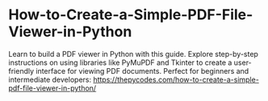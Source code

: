 # How-to-Create-a-Simple-PDF-File-Viewer-in-Python
Learn to build a PDF viewer in Python with this guide. Explore step-by-step instructions on using libraries like PyMuPDF and Tkinter to create a user-friendly interface for viewing PDF documents. Perfect for beginners and intermediate developers:
https://thepycodes.com/how-to-create-a-simple-pdf-file-viewer-in-python/
